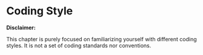 # Coding Style

**Disclaimer:**

This chapter is purely focused on familiarizing yourself with different coding styles. It is not a set of coding standards nor conventions.
